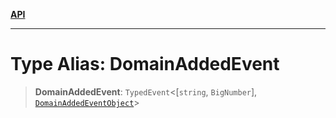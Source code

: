 [**API**](../../../README.md)

***

# Type Alias: DomainAddedEvent

> **DomainAddedEvent**: `TypedEvent`\<\[`string`, `BigNumber`\], [`DomainAddedEventObject`](../interfaces/DomainAddedEventObject.md)\>
